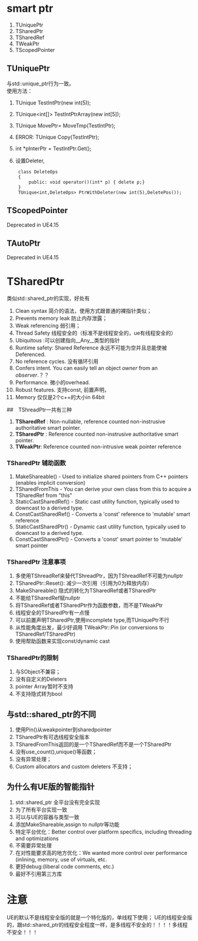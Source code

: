 # smart ptr
1. TUniquePtr
2. TSharedPtr
3. TSharedRef
4. TWeakPtr
3. TScopedPointer

## TUniquePtr
与std::unique_ptr行为一致。  
使用方法：

1. TUnique<int> TestIntPtr(new int(5)); 
2. TUnique<int[]> TestIntPtrArray(new int[5]); 
3. TUnique<int> MovePtr= MoveTmp(TestIntPtr);  
4. ERROR: TUnique<int> Copy(TestIntPtr); 
5. int *pInterPtr = TestIntPtr.Get();
6. 设置Deleter,

		class DeleteOps
		{
			public: void operator()(int* p) { delete p;}
		}
		TUnique<int,DeleteOps> PtrWithDeleter(new int(5),DeletePos()); 



## TScopedPointer
Deprecated in UE4.15

## TAutoPtr
Deprecated in UE4.15

# TSharedPtr
类似std::shared_ptr的实现，好处有 

1. Clean syntax 简介的语法，使用方式跟普通的裸指针类似；
2. Prevents memory leak 防止内存泄露；
3. Weak referencing 弱引用；
4. Thread Safety 线程安全的（标准不是线程安全的，ue有线程安全的）
5. Ubiquitous :可以创建指向__Any__类型的指针
6. Runtime safety: Shared Reference 永远不可能为空并且总能使被Deferenced. 
7. No reference cycles. 没有循环引用
8. Confers intent. You can easily tell an object *owner* from an *observer*.？？
9. Performance. 微小的overhead.
10. Robust features. 支持const, 前置声明，
11. Memory 仅仅是2个c++的大小in 64bit

##　TShreadPtr一共有三种
1. __TSharedRef__ : Non-nullable, reference counted non-instrusive authoritative smart pointer. 
2. __TSharedPtr__ : Reference counted non-instrusive authoritative smart pointer. 
3. __TWeakPtr__: Reference counted non-intrusive weak pointer reference 

### TSharedPtr 辅助函数
1. MakeShareable() - Used to initialize shared pointers from C++ pointers (enables implicit conversion)
2. TSharedFromThis - You can derive your own class from this to acquire a TSharedRef from "this"
3. StaticCastSharedRef() - Static cast utility function, typically used to downcast to a derived type.
4. ConstCastSharedRef() - Converts a 'const' reference to 'mutable' smart reference
5. StaticCastSharedPtr() - Dynamic cast utility function, typically used to downcast to a derived type.
6. ConstCastSharedPtr() - Converts a 'const' smart pointer to 'mutable' smart pointer

### TSharedPtr 注意事项
1. 多使用TShreadRef来替代TShreadPtr，因为TShreadRef不可能为nullptr
2. TSharedPtr::Reset(): 减少一次引用（引用为0为释放内存）
3. MakeShareable() 隐式的转化为TSharedRef或者TSharedPtr
4. 不能给TSharedRef赋nullptr
5. 将TSharedRef或者TSharedPtr作为函数参数，而不是TWeakPtr
5. 线程安全的TSharedPtr有一点慢 
6. 可以前置声明TSharedPtr,使用incomplete type,而TUniquePtr不行
7. 从性能角度出发，最少好调用 TWeakPtr::Pin (or conversions to TSharedRef/TSharedPtr)
8. 使用帮助函数来实现const/dynamic cast

### TSharedPtr的限制
1. 与SObject不兼容；
2. 没有自定义的Deleters
3. pointer Array暂时不支持 
4. 不支持隐式转为bool

## 与std::shared_ptr的不同
1. 使用Pin()从weakpointer到sharedpointer
2. TSharedPtr有可选线程安全版本
3. TSharedFromThis返回的是一个TSharedRef而不是一个TSharedPtr
4. 没有use_count(),unique()等函数；
5. 没有异常处理；
6. Custom allocators and custom deleters 不支持；

## 为什么有UE版的智能指针
1. std::shared_ptr 全平台没有完全实现 
2. 为了所有平台实现一致
3. 可以与UE的容器与类型一致
4. 添加MakeShareable,assign to nullptr等功能
5. 特定平台优化：Better control over platform specifics, including threading and optimizations
6. 不需要异常处理
7. 在对性能要求高的地方优化：We wanted more control over performance (inlining, memory, use of virtuals, etc.
8. 更好debug:(liberal code comments, etc.)
9. 最好不引用第三方库

# 注意
UE的默认不是线程安全版的就是一个特化版的，单线程下使用；
UE的线程安全版的，跟std::shared_ptr的线程安全程度一样，是多线程不安全的！！！！多线程不安全！！！